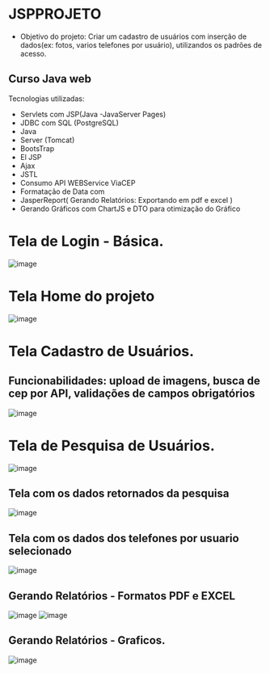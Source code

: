 # JSPPROJETO
- Objetivo do projeto: Criar um cadastro de usuários com inserção de dados(ex: fotos, varios telefones por usuário), utilizandos os padrões de acesso.

## Curso Java web
Tecnologias utilizadas:
- Servlets com JSP(Java -JavaServer Pages)
- JDBC com SQL (PostgreSQL)
- Java
- Server (Tomcat)
- BootsTrap
- El JSP
- Ajax
- JSTL
- Consumo API WEBService ViaCEP
- Formatação de Data com 
- JasperReport( Gerando Relatórios: Exportando em pdf e excel )
- Gerando Gráficos com ChartJS e DTO para otimização do Gráfico



# Tela de Login - Básica.
![image](https://github.com/ClaytonEduard/jspprojeto/assets/11823640/5d38ccdb-f048-468c-8468-ca29ac57da9d)

# Tela Home do projeto
![image](https://github.com/ClaytonEduard/jspprojeto/assets/11823640/28923007-4e1a-49b8-bd0f-f11ba9846a6b)

# Tela Cadastro de Usuários.
## Funcionabilidades: upload de imagens, busca de cep por API, validações de campos obrigatórios
![image](https://github.com/ClaytonEduard/jspprojeto/assets/11823640/56662846-c87c-4d09-b160-0b16920479a0)

# Tela de Pesquisa de Usuários.
![image](https://github.com/ClaytonEduard/jspprojeto/assets/11823640/67b8fc6c-2b31-4ce4-b4ff-9c75ddeb99df)

## Tela com os dados retornados da pesquisa
![image](https://github.com/ClaytonEduard/jspprojeto/assets/11823640/8e0af21e-60c0-4a37-bb74-33ff5aa0c489)

## Tela com os dados dos telefones por usuario selecionado
![image](https://github.com/ClaytonEduard/jspprojeto/assets/11823640/b9846d46-da88-4884-8afe-37f0869303d3)

## Gerando Relatórios - Formatos PDF e EXCEL
![image](https://github.com/ClaytonEduard/jspprojeto/assets/11823640/2c17595b-2c0c-4f44-881c-ee3763a90d7a)
![image](https://github.com/ClaytonEduard/jspprojeto/assets/11823640/a0d622f1-236d-469d-9c99-e9adee4d9752)

## Gerando Relatórios - Graficos.

![image](https://github.com/ClaytonEduard/jspprojeto/assets/11823640/42cbe0c6-e0d2-48dd-8e84-834075c308a1)
